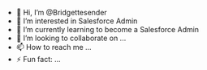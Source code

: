 - 👋 Hi, I’m @Bridgettesender
- 👀 I’m interested in Salesforce Admin
- 🌱 I’m currently learning to become a Salesforce Admin
- 💞️ I’m looking to collaborate on ...
- 📫 How to reach me ...
- ⚡ Fun fact: ...

<!---
Bridgettesender/Bridgettesender is a ✨ special ✨ repository because its `README.md` (this file) appears on your GitHub profile.
You can click the Preview link to take a look at your changes.
--->
